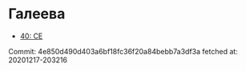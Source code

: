 # Галеева
- [40: CE](40.md)

Commit: 4e850d490d403a6bf18fc36f20a84bebb7a3df3a
 fetched at: 20201217-203216
